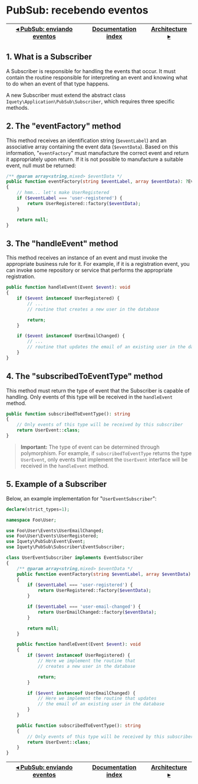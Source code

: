 # PubSub: recebendo eventos

[◂ PubSub: enviando eventos](11-pubsub-sending-events.md) | [Documentation index](index.md) | [Architecture ▸](98-architecture.md)
-- | -- | --

## 1. What is a Subscriber

A Subscriber is responsible for handling the events that occur. It must contain
the routine responsible for interpreting an event and knowing what to do when an
event of that type happens.

A new Subscriber must extend the abstract class `Iquety\Application\PubSub\Subscriber`,
which requires three specific methods.

## 2. The "eventFactory" method

This method receives an identification string (`$eventLabel`) and an associative
array containing the event data (`$eventData`). Based on this information,
"`eventFactory`" must manufacture the correct event and return it appropriately
upon return. If it is not possible to manufacture a suitable event, null must be
returned:

```php
/** @param array<string,mixed> $eventData */
public function eventFactory(string $eventLabel, array $eventData): ?Event
{
    // hmm... let's make UserRegistered
    if ($eventLabel === 'user-registered') { 
        return UserRegistered::factory($eventData);
    }

    return null;
}
```

## 3. The "handleEvent" method

This method receives an instance of an event and must invoke the appropriate
business rule for it. For example, if it is a registration event, you can invoke
some repository or service that performs the appropriate registration.

```php
public function handleEvent(Event $event): void
{
    if ($event instanceof UserRegistered) {
        // ...
        // routine that creates a new user in the database

        return;
    }

    if ($event instanceof UserEmailChanged) {
        // ...
        // routine that updates the email of an existing user in the database
    }
}
```

## 4. The "subscribedToEventType" method

This method must return the type of event that the Subscriber is capable of handling.
Only events of this type will be received in the `handleEvent` method.

```php
public function subscribedToEventType(): string
{
    // Only events of this type will be received by this subscriber
    return UserEvent::class;
}
```

> **Important:** The type of event can be determined through polymorphism. For
example, if `subscribedToEventType` returns the type `UserEvent`, only events
that implement the `UserEvent` interface will be received in the `handleEvent`
method.

## 5. Example of a Subscriber

Below, an example implementation for "`UserEventSubscriber`":

```php
declare(strict_types=1);

namespace Foo\User;

use Foo\User\Events\UserEmailChanged;
use Foo\User\Events\UserRegistered;
use Iquety\PubSub\Event\Event;
use Iquety\PubSub\Subscriber\EventSubscriber;

class UserEventSubscriber implements EventSubscriber
{
    /** @param array<string,mixed> $eventData */
    public function eventFactory(string $eventLabel, array $eventData): ?Event
    {
        if ($eventLabel === 'user-registered') {
            return UserRegistered::factory($eventData);
        }

        if ($eventLabel === 'user-email-changed') {
            return UserEmailChanged::factory($eventData);
        }

        return null;
    }

    public function handleEvent(Event $event): void
    {
        if ($event instanceof UserRegistered) {
            // Here we implement the routine that
            // creates a new user in the database

            return;
        }

        if ($event instanceof UserEmailChanged) {
            // Here we implement the routine that updates
            // the email of an existing user in the database
        }
    }

    public function subscribedToEventType(): string
    {
        // Only events of this type will be received by this subscriber
        return UserEvent::class;
    }
}
```

[◂ PubSub: enviando eventos](11-pubsub-sending-events.md) | [Documentation index](index.md) | [Architecture ▸](98-architecture.md)
-- | -- | --
